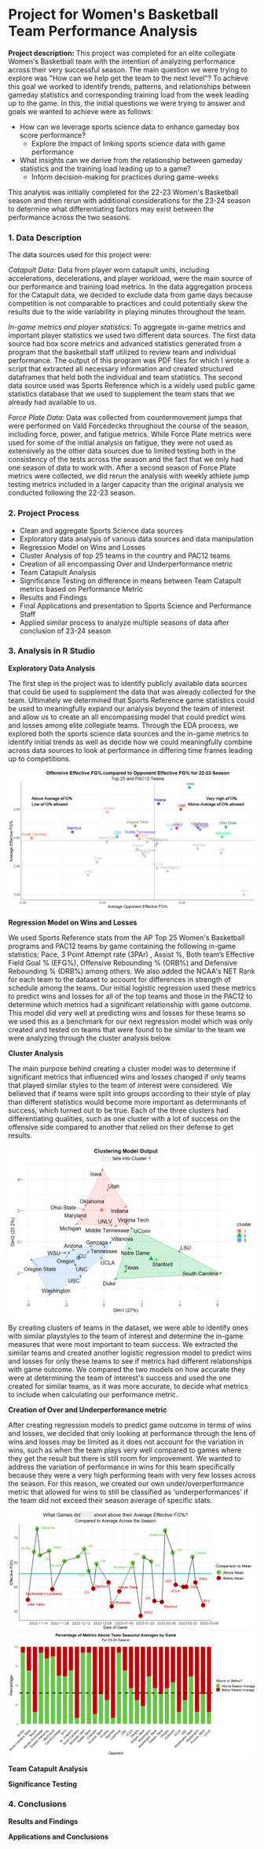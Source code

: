 # Project for Women's Basketball Team Performance Analysis

**Project description:** This project was completed for an elite collegiate Women's Basketball team with the intention of analyzing performance across their very successful season. The main question we were trying to explore was "How can we help get the team to the next level"? To achieve this goal we worked to identify trends, patterns, and relationships between gameday statistics and corresponding training load from the week leading up to the game. In this, the initial questions we were trying to answer and goals we wanted to achieve were as follows:
* How can we leverage sports science data to enhance gameday box score performance?
  * Explore the impact of linking sports science data with game performance
* What insights can we derive from the relationship between gameday statistics and the training load leading up to a game?
  * Inform decision-making for practices during game-weeks

This analysis was initially completed for the 22-23 Women's Basketball season and then rerun with additional considerations for the 23-24 season to determine what differentiating factors may exist between the performance across the two seasons.

### 1. Data Description

The data sources used for this project were:

*Catapult Data:* Data from player worn catapult units, including accelerations, decelerations, and player workload, were the main source of our performance and training load metrics. In the data aggregation process for the Catapult data, we decided to exclude data from game days because competition is not comparable to practices and could potentially skew the results due to the wide variability in playing minutes throughout the team.

*In-game metrics and player statistics:* To aggregate in-game metrics and important player statistics we used two different data sources. The first data source had box score metrics and advanced statistics generated from a program that the basketball staff utilized to review team and individual performance. The output of this program was PDF files for which I wrote a script that extracted all necessary information and created structured dataframes that held both the individual and team statistics. The second data source used was Sports Reference which is a widely used public game statistics database that we used to supplement the team stats that we already had available to us.

*Force Plate Data:* Data was collected from countermovement jumps that were performed on Vald Forcedecks throughout the course of the season, including force, power, and fatigue metrics. While Force Plate metrics were used for some of the initial analysis on fatigue, they were not used as extensively as the other data sources due to limited testing both in the consistency of the tests across the season and the fact that we only had one season of data to work with. After a second season of Force Plate metrics were collected, we did rerun the analysis with weekly athlete jump testing metrics included in a larger capacity than the original analysis we conducted following the 22-23 season.

### 2. Project Process

* Clean and aggregate Sports Science data sources
* Exploratory data analysis of various data sources and data manipulation
* Regression Model on Wins and Losses
* Cluster Analysis of top 25 teams in the country and PAC12 teams
* Creation of all encompassing Over and Underperformance metric
* Team Catapult Analysis
* Significance Testing on difference in means between Team Catapult metrics based on Performance Metric
* Results and Findings
* Final Applications and presentation to Sports Science and Performance Staff
* Applied similar process to analyze multiple seasons of data after conclusion of 23-24 season

### 3. Analysis in R Studio

**Exploratory Data Analysis**

The first step in the project was to identify publicly available data sources that could be used to supplement the data that was already collected for the team. Ultimately we determined that Sports Reference game statistics could be used to meaningfully expand our analysis beyond the team of interest and allow us to create an all encompassing model that could predict wins and losses among elite collegiate teams. Through the EDA process, we explored both the sports science data sources and the in-game metrics to identify initial trends as well as decide how we could meaningfully combine across data sources to look at performance in differing time frames leading up to competitions.

<center><img src="wbb_images/Initial_Viz_WBB.png"/></center>

**Regression Model on Wins and Losses**

We used Sports Reference stats from the AP Top 25 Women's Basketball programs and PAC12 teams by game containing the following in-game statistics; Pace, 3 Point Attempt rate (3PAr) , Assist %, Both team’s Effective Field Goal % (EFG%), Offensive Rebounding % (ORB%) and Defensive Rebounding % (DRB%) among others. We also added the NCAA's NET Rank for each team to the dataset to account for differences in strength of schedule among the teams. Our initial logistic regression used these metrics to predict wins and losses for all of the top teams and those in the PAC12 to determine which metrics had a significant relationship with game outcome. This model did very well at predicting wins and losses for these teams so we used this as a benchmark for our next regression model which was only created and tested on teams that were found to be similar to the team we were analyzing through the cluster analysis below.

**Cluster Analysis**

The main purpose behind creating a cluster model was to determine if significant metrics that influenced wins and losses changed if only teams that played similar styles to the team of interest were considered. We believed that if teams were split into groups according to their style of play than different statistics would become more important as determinants of success, which turned out to be true. Each of the three clusters had differentiating qualities, such as one cluster with a lot of success on the offensive side compared to another that relied on their defense to get results. 

<center><img src="wbb_images/cluster_viz_final.png"/></center>

By creating clusters of teams in the dataset, we were able to identify ones with similar playstyles to the team of interest and determine the in-game measures that were most important to team success. We extracted the similar teams and created another logistic regression model to predict wins and losses for only these teams to see if metrics had different relationships with game outcome. We compared the two models on how accurate they were at determining the team of interest's success and used the one created for similar teams, as it was more accurate, to decide what metrics to include when calculating our performance metric.

**Creation of Over and Underperformance metric**

After creating regression models to predict game outcome in terms of wins and losses, we decided that only looking at performance through the lens of wins and losses may be limited as it does not account for the variation in wins, such as when the team plays very well compared to games where they get the result but there is still room for improvement. We wanted to address the variation of performance in wins for this team specifically because they were a very high performing team with very few losses across the season. For this reason, we created our own under/overperformance metric that allowed for wins to still be classified as 'underperformances' if the team did not exceed their season average of specific stats.

<center><img src="wbb_images/EFGperc_viz.png"/></center>
<center><img src="wbb_images/Performance_metric_viz.png"/></center>

**Team Catapult Analysis**


**Significance Testing**

### 4. Conclusions

**Results and Findings**

**Applications and Conclusions**

